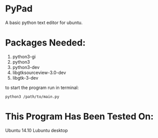 # PyPad
A basic python text editor for ubuntu.

Packages Needed:
================

1. python3-gi
2. python3
3. python3-dev
4. libgtksourceview-3.0-dev
5. libgtk-3-dev

to start the program run in terminal:

    python3 /path/to/main.py

This Program Has Been Tested On:
================================

Ubuntu 14.10 Lubuntu desktop
